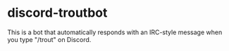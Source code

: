 # discord-troutbot
This is a bot that automatically responds with an IRC-style message when you type "/trout" on Discord.
